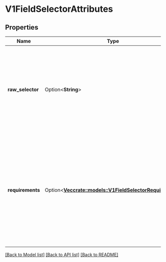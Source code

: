 # V1FieldSelectorAttributes

## Properties

Name | Type | Description | Notes
------------ | ------------- | ------------- | -------------
**raw_selector** | Option<**String**> | rawSelector is the serialization of a field selector that would be included in a query parameter. Webhook implementations are encouraged to ignore rawSelector. The kube-apiserver's *SubjectAccessReview will parse the rawSelector as long as the requirements are not present. | [optional]
**requirements** | Option<[**Vec<crate::models::V1FieldSelectorRequirement>**](v1.FieldSelectorRequirement.md)> | requirements is the parsed interpretation of a field selector. All requirements must be met for a resource instance to match the selector. Webhook implementations should handle requirements, but how to handle them is up to the webhook. Since requirements can only limit the request, it is safe to authorize as unlimited request if the requirements are not understood. | [optional]

[[Back to Model list]](../README.md#documentation-for-models) [[Back to API list]](../README.md#documentation-for-api-endpoints) [[Back to README]](../README.md)


